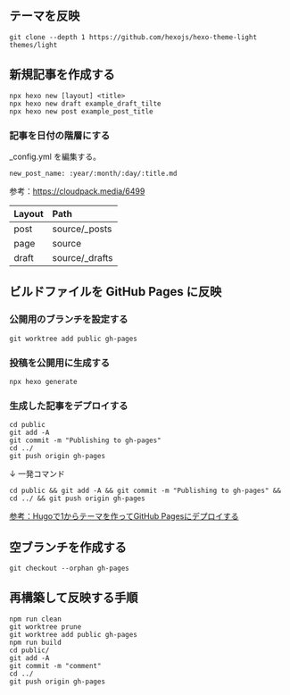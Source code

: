 ## テーマを反映

```
git clone --depth 1 https://github.com/hexojs/hexo-theme-light themes/light
```

## 新規記事を作成する

```
npx hexo new [layout] <title>
npx hexo new draft example_draft_tilte
npx hexo new post example_post_title
```

### 記事を日付の階層にする
_config.yml を編集する。

```
new_post_name: :year/:month/:day/:title.md
```

 参考：https://cloudpack.media/6499

|Layout|Path|
|:--|:--|
|post|source/_posts|
|page|source|
|draft|source/_drafts|

## ビルドファイルを GitHub Pages に反映

### 公開用のブランチを設定する

```
git worktree add public gh-pages
```

### 投稿を公開用に生成する

```
npx hexo generate
```

### 生成した記事をデプロイする

```
cd public
git add -A
git commit -m "Publishing to gh-pages"
cd ../
git push origin gh-pages
```

↓ 一発コマンド

```
cd public && git add -A && git commit -m "Publishing to gh-pages" && cd ../ && git push origin gh-pages
```

[参考：Hugoで1からテーマを作ってGitHub Pagesにデプロイする](https://www.membersedge.co.jp/blog/create-hugo-theme-and-deploy-to-github-pages/)

## 空ブランチを作成する

```
git checkout --orphan gh-pages
```

## 再構築して反映する手順

```
npm run clean
git worktree prune
git worktree add public gh-pages
npm run build
cd public/
git add -A
git commit -m "comment"
cd ../
git push origin gh-pages
```
